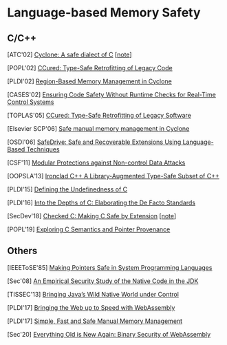# Language-based Memory Safety

## C/C++
[ATC'02] [Cyclone: A safe dialect of C](http://trevorjim.com/papers/usenix2002.pdf)
[[note](../notes/mem_safety/pl/2002-Cyclone-ATC02.md)]

[POPL'02] [CCured: Type-Safe Retrofitting of Legacy
Code](http://scottmcpeak.com/papers/ccured_popl02.pdf)

[PLDI'02] [Region-Based Memory Management in
Cyclone](https://www.cs.umd.edu/projects/cyclone/papers/cyclone-regions.pdf)

[CASES'02] [Ensuring Code Safety Without Runtime Checks for Real-Time Control
Systems](https://llvm.org/pubs/2002-08-08-CASES02-ControlC.pdf)

[TOPLAS'05] [CCured: Type-Safe Retrofitting of Legacy
Software](http://people.eecs.berkeley.edu/~necula/Papers/ccured_toplas.pdf)

[Elsevier SCP'06] [Safe manual memory management in
Cyclone](https://www.sciencedirect.com/science/article/pii/S0167642306000785)

[OSDI'06] [SafeDrive: Safe and Recoverable Extensions Using Language-Based
Techniques](https://www.usenix.org/legacy/event/osdi06/tech/full_papers/zhou/zhou.pdf)

[CSF'11] [Modular Protections against Non-control Data
Attacks](https://www.cs.princeton.edu/~dpw/papers/yarra-csf11.pdf)

[OOPSLA'13] [Ironclad C++ A Library-Augmented Type-Safe Subset of
C++](https://dl.acm.org/doi/abs/10.1145/2544173.2509550)

[PLDI'15] [Defining the Undefinedness of
C](http://fsl.cs.illinois.edu/FSL/papers/2015/hathhorn-ellison-rosu-2015-pldi/hathhorn-ellison-rosu-2015-pldi-public.pdf)

[PLDI'16] [Into the Depths of C: Elaborating the De Facto
Standards](https://www.cl.cam.ac.uk/research/security/ctsrd/pdfs/201606-pldi2016-clanguage.pdf)

[SecDev'18] [Checked C: Making C Safe by
Extension](https://www.microsoft.com/en-us/research/uploads/prod/2018/09/checkedc-secdev2018-preprint.pdf)
[[note](../notes/mem_safety/pl/2018-CheckedC-SecDev18.md)]

[POPL'19] [Exploring C Semantics and Pointer
Provenance](https://www.cl.cam.ac.uk/~km569/exploring_provenance.pdf)

## Others
[IEEEToSE'85] [Making Pointers Safe in System Programming
Languages](https://ieeexplore.ieee.org/document/1701901)

[Sec'08] [An Empirical Security Study of the Native Code in the
JDK](https://www.usenix.org/legacy/event/sec08/tech/full_papers/tan_g/tan_g.pdf)

[TISSEC'13] [Bringing Java’s Wild Native World under
Control](https://dl.acm.org/doi/10.1145/2535505)

[PLDI'17] [Bringing the Web up to Speed with
WebAssembly](https://dl.acm.org/doi/10.1145/3062341.3062363)

[PLDI'17] [Simple, Fast and Safe Manual Memory
Management](https://www.microsoft.com/en-us/research/wp-content/uploads/2017/03/kedia2017mem.pdf)

[Sec'20] [Everything Old is New Again: Binary Security of
WebAssembly](https://www.usenix.org/conference/usenixsecurity20/presentation/lehmann)
